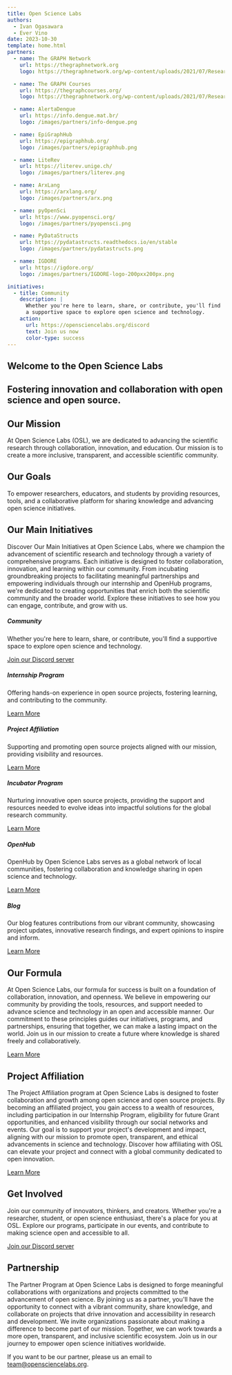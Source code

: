 ```yaml
---
title: Open Science Labs
authors:
  - Ivan Ogasawara
  - Ever Vino
date: 2023-10-30
template: home.html
partners:
  - name: The GRAPH Network
    url: https://thegraphnetwork.org
    logo: https://thegraphnetwork.org/wp-content/uploads/2021/07/Research_GRAPH_logo-2-1-1-2-3-150x150.png

  - name: The GRAPH Courses
    url: https://thegraphcourses.org/
    logo: https://thegraphnetwork.org/wp-content/uploads/2021/07/Research_GRAPH_logo-2-1-1-2-3-150x150.png

  - name: AlertaDengue
    url: https://info.dengue.mat.br/
    logo: /images/partners/info-dengue.png

  - name: EpiGraphHub
    url: https://epigraphhub.org/
    logo: /images/partners/epigraphhub.png

  - name: LiteRev
    url: https://literev.unige.ch/
    logo: /images/partners/literev.png

  - name: ArxLang
    url: https://arxlang.org/
    logo: /images/partners/arx.png

  - name: pyOpenSci
    url: https://www.pyopensci.org/
    logo: /images/partners/pyopensci.png

  - name: PyDataStructs
    url: https://pydatastructs.readthedocs.io/en/stable
    logo: /images/partners/pydatastructs.png

  - name: IGDORE
    url: https://igdore.org/
    logo: /images/partners/IGDORE-logo-200pxx200px.png

initiatives:
  - title: Community
    description: |
      Whether you're here to learn, share, or contribute, you'll find
      a supportive space to explore open science and technology.
    action:
      url: https://opensciencelabs.org/discord
      text: Join us now
      color-type: success
---
```


<!-- Hero Section -->
<section id="home" class="p-5 text-center bg-light welcome-section">
  <div class="overlay px-0 py-4">
    <div class="container p-0">
      <h1>Welcome to the <span class="bg-light text-warning rounded">Open Science Labs</span></h1>
      <h2>
        Fostering innovation and collaboration with open science and open
        source.
      </h2>
    </div>
  </div>
</section>

<section class="wrap content extra" id="mission">
  <div class="container pb-3">
    <div class="row my-2">
      <div class="col-md-6">
        <h2 class="text-center">Our Mission</h2>
        <p>
          At Open Science Labs (OSL), we are dedicated to advancing the
          scientific research through collaboration, innovation, and education.
          Our mission is to create a more inclusive, transparent, and accessible
          scientific community.
        </p>
      </div>
      <div class="col-md-6">
        <h2 class="text-center">Our Goals</h2>
        <p>
          To empower researchers, educators, and students by providing
          resources, tools, and a collaborative platform for sharing knowledge
          and advancing open science initiatives.
        </p>
      </div>
    </div>
  </div>
</section>

<section id="initiatives" class="p-5 bg-light">
  <div class="container">
    <h2 class="text-center">Our Main Initiatives</h2>
    <p>
      Discover Our Main Initiatives at Open Science Labs, where we champion
      the advancement of scientific research and technology through a
      variety of comprehensive programs. Each initiative is designed to
      foster collaboration, innovation, and learning within our community.
      From incubating groundbreaking projects to facilitating meaningful
      partnerships and empowering individuals through our internship and
      OpenHub programs, we're dedicated to creating opportunities that
      enrich both the scientific community and the broader world. Explore
      these initiatives to see how you can engage, contribute, and grow with
      us.
    </p>
    <div class="row row-cols-1 row-cols-sm-1 row-cols-md-2 row-cols-lg-3 g-4">
      <div class="col">
        <div class="card">
          <div class="card-body">
            <h5 class="card-title">Community</h5>
            <p class="card-text fw-lighter">
              Whether you're here to learn, share, or contribute, you'll find
              a supportive space to explore open science and technology.
            </p>
            <a
              href="https://opensciencelabs.org/discord"
              class="btn btn-success"
              target="_blank"
            >
              Join our Discord server
            </a>
          </div>
        </div>
      </div>
      <div class="col">
        <div class="card">
          <div class="card-body">
            <h5 class="card-title">Internship Program</h5>
            <p class="card-text fw-lighter">
              Offering hands-on experience in open source projects, fostering
              learning, and contributing to the community.
            </p>
            <a href="/programs/internship" class="btn btn-primary"
              >Learn More</a
            >
          </div>
        </div>
      </div>
      <div class="col">
        <div class="card">
          <div class="card-body">
            <h5 class="card-title">Project Affiliation</h5>
            <p class="card-text fw-lighter">
              Supporting and promoting open source projects aligned with our
              mission, providing visibility and resources.
            </p>
            <a href="/projects/affiliation/" class="btn btn-primary">Learn More</a>
          </div>
        </div>
      </div>
      <div class="col">
        <div class="card">
          <div class="card-body">
            <h5 class="card-title">Incubator Program</h5>
            <p class="card-text fw-lighter">
              Nurturing innovative open source projects, providing the support
              and resources needed to evolve ideas into impactful solutions
              for the global research community.
            </p>
            <a href="/programs/incubator" class="btn btn-primary"
              >Learn More</a
            >
          </div>
        </div>
      </div>
      <div class="col">
        <div class="card">
          <div class="card-body">
            <h5 class="card-title">OpenHub</h5>
            <p class="card-text fw-lighter">
              OpenHub by Open Science Labs serves as a global network of local
              communities, fostering collaboration and knowledge sharing in
              open science and technology.
            </p>
            <a href="/affiliations/open-hub" class="btn btn-primary"
              >Learn More</a
            >
          </div>
        </div>
      </div>
      <div class="col">
        <div class="card">
          <div class="card-body">
            <h5 class="card-title">Blog</h5>
            <p class="card-text fw-lighter">
              Our blog features contributions from our vibrant community,
              showcasing project updates, innovative research findings, and
              expert opinions to inspire and inform.
            </p>
            <a href="/blog" class="btn btn-primary">Learn More</a>
          </div>
        </div>
      </div>
    </div>
  </div>
</section>

<section id="our-formula" class="p-5">
  <div class="container">
    <h2 class="text-center">Our Formula</h2>
    <p>
      At Open Science Labs, our formula for success is built on a foundation
      of collaboration, innovation, and openness. We believe in empowering
      our community by providing the tools, resources, and support needed to
      advance science and technology in an open and accessible manner. Our
      commitment to these principles guides our initiatives, programs, and
      partnerships, ensuring that together, we can make a lasting impact on
      the world. Join us in our mission to create a future where knowledge
      is shared freely and collaboratively.
    </p>
    <div class="text-center mt-4">
      <a href="/about/formula" class="btn btn-primary">Learn More</a>
    </div>
  </div>
</section>

<section id="affiliation" class="p-5 bg-light">
  <div class="container">
    <h2 class="text-center">Project Affiliation</h2>
    <p>
      The Project Affiliation program at Open Science Labs is designed to
      foster collaboration and growth among open science and open source
      projects. By becoming an affiliated project, you gain access to a
      wealth of resources, including participation in our Internship
      Program, eligibility for future Grant opportunities, and enhanced
      visibility through our social networks and events. Our goal is to
      support your project's development and impact, aligning with our
      mission to promote open, transparent, and ethical advancements in
      science and technology. Discover how affiliating with OSL can elevate
      your project and connect with a global community dedicated to open
      innovation.
    </p>
    <div class="text-center mt-4">
      <a href="/projects/affiliation/" class="btn btn-primary"
        >Learn More</a
      >
    </div>
  </div>
</section>

<section id="get-involved" class="p-5">
  <div class="container">
    <h2 class="text-center">Get Involved</h2>
    <p>
      Join our community of innovators, thinkers, and creators. Whether
      you're a researcher, student, or open science enthusiast, there's a
      place for you at OSL. Explore our programs, participate in our events,
      and contribute to making science open and accessible to all.
    </p>
    <div class="text-center mt-4">
      <a
        href="https://opensciencelabs.org/discord"
        class="btn btn-success"
        target="_blank"
      >
        Join our Discord server
      </a>
    </div>
  </div>
</section>

<section id="partnership" class="p-5 bg-light">
  <div class="container">
    <h2 class="text-center">Partnership</h2>
    <div>
      <p>
        The Partner Program at Open Science Labs is designed to forge
        meaningful collaborations with organizations and projects committed
        to the advancement of open science. By joining us as a partner,
        you'll have the opportunity to connect with a vibrant community,
        share knowledge, and collaborate on projects that drive innovation
        and accessibility in research and development. We invite
        organizations passionate about making a difference to become part of
        our mission. Together, we can work towards a more open, transparent,
        and inclusive scientific ecosystem. Join us in our journey to
        empower open science initiatives worldwide.
      </p>
      <p>
        If you want to be our partner, please us an email to
        <a href="mailto:team@opensciencelabs.org" target="_blank"
          >team@opensciencelabs.org</a
        >.
      </p>
    </div>
  </div>
</section>
